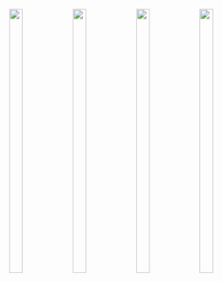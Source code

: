 <p>
  <img src="https://github.com/Krupaparmar30/quick_starter_all_tasks/assets/149374671/af6c0feb-a4d3-400a-87a5-b9aa53cd2f59"width=22% height=35%>
<img src="https://github.com/Krupaparmar30/quick_starter_all_tasks/assets/149374671/2ee3f8b3-cb78-46cc-82ec-c36d3c88a980"width=22% height=35%>
<img src="https://github.com/Krupaparmar30/quick_starter_all_tasks/assets/149374671/0670a6d8-c084-4e83-b7d8-ebbf286c9132"width=22% height=35%>
  <img src="https://github.com/Krupaparmar30/quick_starter_all_tasks/assets/149374671/20adc962-1a02-4d72-ae51-c26831dbf918"width=22% height=35%>
  
</p>
